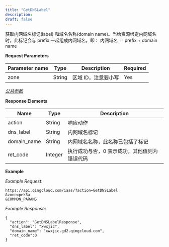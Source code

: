 ```yaml
---
title: "GetDNSLabel"
description: 
draft: false
---
```




获取内网域名标记(label) 和域名名称(domain name)。当给资源绑定内网域名时，此标记会与 prefix 一起组成内网域名，即： 内网域名 ＝ prefix + domain name

**Request Parameters**

| Parameter name | Type | Description | Required |
| --- | --- | --- | --- |
| zone | String | 区域 ID，注意要小写 | Yes |

[_公共参数_](../../../parameters/)

**Response Elements**

| Name | Type | Description |
| --- | --- | --- |
| action | String | 响应动作 |
| dns_label | String | 内网域名标记 |
| domain_name | String | 内网域名名称，此名称已包括了标记 |
| ret_code | Integer | 执行成功与否，0 表示成功，其他值则为错误代码 |

**Example**

_Example Request_:

```
https://api.qingcloud.com/iaas/?action=GetDNSLabel
&zone=pek3a
&COMMON_PARAMS
```

_Example Response_:

```
{
  "action": "GetDNSLabelResponse",
  "dns_label": "xwxjic",
  "domain_name": "xwxjic.gd2.qingcloud.com",
  "ret_code":0
}
```
